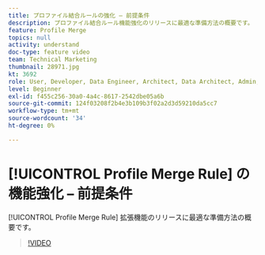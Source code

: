 ```yaml
---
title: プロファイル結合ルールの強化 – 前提条件
description: プロファイル結合ルール機能強化のリリースに最適な準備方法の概要です。
feature: Profile Merge
topics: null
activity: understand
doc-type: feature video
team: Technical Marketing
thumbnail: 28971.jpg
kt: 3692
role: User, Developer, Data Engineer, Architect, Data Architect, Admin, Leader
level: Beginner
exl-id: f455c256-30a0-4a4c-8617-2542dbe05a6b
source-git-commit: 124f03208f2b4e3b109b3f02a2d3d59210da5cc7
workflow-type: tm+mt
source-wordcount: '34'
ht-degree: 0%

---
```


# [!UICONTROL Profile Merge Rule] の機能強化 – 前提条件

[!UICONTROL Profile Merge Rule] 拡張機能のリリースに最適な準備方法の概要です。

>[!VIDEO](https://video.tv.adobe.com/v/32583/?quality=12&captions=jpn)
